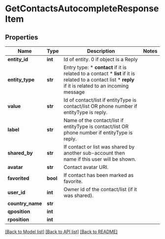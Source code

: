 # GetContactsAutocompleteResponseItem

## Properties
Name | Type | Description | Notes
------------ | ------------- | ------------- | -------------
**entity_id** | **int** | Id of entity. 0 if object is a Reply | 
**entity_type** | **str** | Entry type: * **contact** if it is related to a contact * **list** if it is related to a contact list * **reply** if it is related to an incoming message  | 
**value** | **str** | Id of contact/list if entityType is contact/list OR phone number if entityType is reply. | 
**label** | **str** | Name of the contact/list if entityType is contact/list OR phone number if entityType is reply. | 
**shared_by** | **str** | If contact or list was shared by another sub-account then name if this user will be shown. | 
**avatar** | **str** | Contact avatar URI. | 
**favorited** | **bool** | If contact has been marked as favorite. | 
**user_id** | **int** | Owner id of the contact/list (if it was shared). | 
**country_name** | **str** |  | 
**qposition** | **int** |  | 
**rposition** | **int** |  | 

[[Back to Model list]](../README.md#documentation-for-models) [[Back to API list]](../README.md#documentation-for-api-endpoints) [[Back to README]](../README.md)


